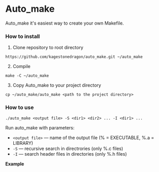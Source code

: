# Auto_make


Auto_make it's easiest way to create your own Makefile.

### How to install

1) Clone repository to root directory
```
https://github.com/kagestonedragon/auto_make.git ~/auto_make
```

2) Compile
```
make -C ~/auto_make
```

3) Copy Auto_make to your project directory
```
cp ~/auto_make/auto_make <path to the project directory>
```


### How to use

```
./auto_make <output file> -S <dir1> <dir2> ... -I <dir1> ...
```
Run auto_make with parameters:
* `<output file>` — name of the output file (% = EXECUTABLE, %.a = LIBRARY)
* `-S` — recursive search in directrories (only %.c files)
* `-I` — search header files in directories (only %.h files)

<b>Example</b>

